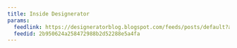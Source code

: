 ```yaml
---
title: Inside Designerator
params:
  feedlink: https://designeratorblog.blogspot.com/feeds/posts/default?alt=rss
  feedid: 2b950624a258472988b2d52288e5a4fa
---
```

